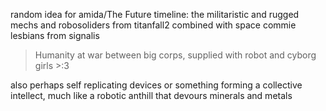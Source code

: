 random idea for amida/The Future timeline:
the militaristic and rugged mechs and robosoliders from titanfall2 combined with space commie lesbians from signalis

> Humanity at war between big corps, supplied with robot and cyborg girls >:3


also perhaps self replicating devices or something forming a collective intellect, much like a robotic anthill that devours minerals and metals